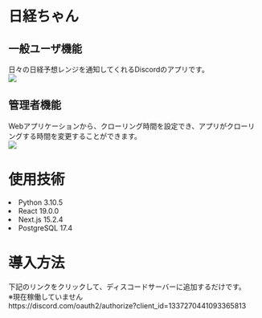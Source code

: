 <h1>日経ちゃん</h1>
<h2>一般ユーザ機能</h2>
日々の日経予想レンジを通知してくれるDiscordのアプリです。<br>
<img src="https://github.com/user-attachments/assets/11663a3b-75d0-4b2f-b613-74478eb36824"><br>

<h2>管理者機能</h2>
Webアプリケーションから、クローリング時間を設定でき、アプリがクローリングする時間を変更することができます。<br>
<img src="https://github.com/user-attachments/assets/839ae832-2816-4a0e-8ad6-88fc8eec1ea1"><br>

<h1>使用技術</h1>
<li>Python 3.10.5</li>
<li>React 19.0.0</li>
<li>Next.js 15.2.4</li>
<li>PostgreSQL 17.4</li>

<h1>導入方法</h1>
下記のリンクをクリックして、ディスコードサーバーに追加するだけです。<br>
※現在稼働していません<br>
https://discord.com/oauth2/authorize?client_id=1337270441093365813
